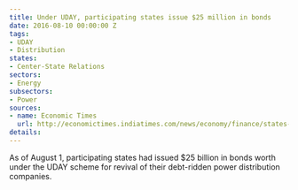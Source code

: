 ```yaml
---
title: Under UDAY, participating states issue $25 million in bonds
date: 2016-08-10 00:00:00 Z
tags:
- UDAY
- Distribution
states:
- Center-State Relations
sectors:
- Energy
subsectors:
- Power
sources:
- name: Economic Times
  url: http://economictimes.indiatimes.com/news/economy/finance/states-issue-bonds-worth-rs-1-66-lakh-crore-under-uday-scheme/articleshow/53541045.cms
details: 
---
```


As of August 1, participating states had issued $25 billion in bonds worth under the UDAY scheme for revival of their debt-ridden power distribution companies.
